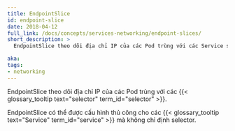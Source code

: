 ```yaml
---
title: EndpointSlice
id: endpoint-slice
date: 2018-04-12
full_link: /docs/concepts/services-networking/endpoint-slices/
short_description: >
  EndpointSlice theo dõi địa chỉ IP của các Pod trùng với các Service selector.

aka:
tags:
- networking
---
```

 EndpointSlice theo dõi địa chỉ IP của các Pod trùng với các {{< glossary_tooltip text="selector" term_id="selector" >}}.

<!--more-->
EndpointSlice có thể được cấu hình thủ công cho các {{< glossary_tooltip text="Service" term_id="service" >}} mà không chỉ định selector.
